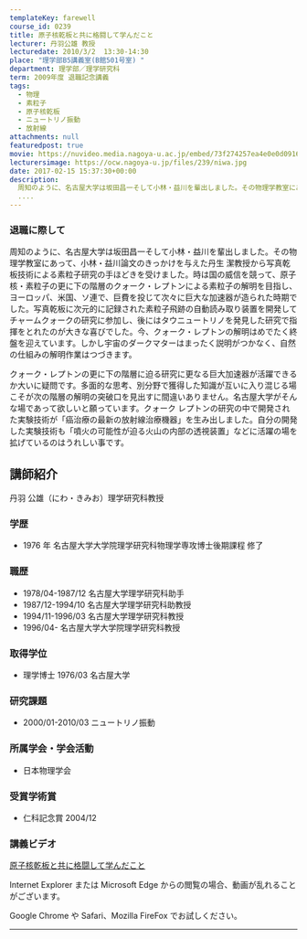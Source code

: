 ```yaml
---
templateKey: farewell
course_id: 0239
title: 原子核乾板と共に格闘して学んだこと
lecturer: 丹羽公雄 教授
lecturedate: 2010/3/2  13:30-14:30
place: "理学部B5講義室(B館501号室) "
department: 理学部／理学研究科
term: 2009年度 退職記念講義
tags:
  - 物理
  - 素粒子
  - 原子核乾板
  - ニュートリノ振動
  - 放射線
attachments: null
featuredpost: true
movie: https://nuvideo.media.nagoya-u.ac.jp/embed/73f274257ea4e0e0d091617a84bf6767154af091
lecturersimage: https://ocw.nagoya-u.jp/files/239/niwa.jpg
date: 2017-02-15 15:37:30+00:00
description:
  周知のように、名古屋大学は坂田昌一そして小林・益川を輩出しました。その物理学教室にあって、小林・益川論文のきっかけを与えた丹生 潔教授から写真乾板技術による素粒子研究の手ほどきを受けました。時は国の威信を競って、原子核・素粒子の更に下の階層のクォーク・レプトンによる素粒子の解明を目指し、ヨーロッパ、米国、ソ連で、巨費を投じて次々に巨大な加速器が造られた時期でした。写真乾板に次元的に記録された素
  ....
---
```


### 退職に際して

周知のように、名古屋大学は坂田昌一そして小林・益川を輩出しました。その物理学教室にあって、小林・益川論文のきっかけを与えた丹生 潔教授から写真乾板技術による素粒子研究の手ほどきを受けました。時は国の威信を競って、原子核・素粒子の更に下の階層のクォーク・レプトンによる素粒子の解明を目指し、ヨーロッパ、米国、ソ連で、巨費を投じて次々に巨大な加速器が造られた時期でした。写真乾板に次元的に記録された素粒子飛跡の自動読み取り装置を開発してチャームクォークの研究に参加し、後にはタウニュートリノを発見した研究で指揮をとれたのが大きな喜びでした。今、クォーク・レプトンの解明はめでたく終盤を迎えています。しかし宇宙のダークマターはまったく説明がつかなく、自然の仕組みの解明作業はつづきます。

クォーク・レプトンの更に下の階層に迫る研究に更なる巨大加速器が活躍できるか大いに疑問です。多面的な思考、別分野で獲得した知識が互いに入り混じる場こそが次の階層の解明の突破口を見出すに間違いありません。名古屋大学がそんな場であって欲しいと願っています。クォーク レプトンの研究の中で開発された実験技術が「癌治療の最新の放射線治療機器」を生み出しました。自分の開発した実験技術も「噴火の可能性が迫る火山の内部の透視装置」などに活躍の場を拡げているのはうれしい事です。

## 講師紹介

丹羽 公雄（にわ・きみお）理学研究科教授

### 学歴

- 1976 年 名古屋大学大学院理学研究科物理学専攻博士後期課程 修了

### 職歴

- 1978/04-1987/12 名古屋大学理学研究科助手
- 1987/12-1994/10 名古屋大学理学研究科助教授
- 1994/11-1996/03 名古屋大学理学研究科教授
- 1996/04- 名古屋大学大学院理学研究科教授

### 取得学位

- 理学博士 1976/03 名古屋大学

### 研究課題

- 2000/01-2010/03 ニュートリノ振動

### 所属学会・学会活動

- 日本物理学会

### 受賞学術賞

- 仁科記念賞 2004/12

### 講義ビデオ

<a href="https://nuvideo.media.nagoya-u.ac.jp/embed/73f274257ea4e0e0d091617a84bf6767154af091" target="blank">原子核乾板と共に格闘して学んだこと</a>

Internet Explorer または Microsoft Edge からの閲覧の場合、動画が乱れることがございます。

Google Chrome や Safari、Mozilla FireFox でお試しください。

---
